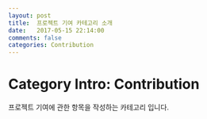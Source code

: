 ```yaml
---
layout: post
title:  프로젝트 기여 카테고리 소개
date:   2017-05-15 22:14:00
comments: false
categories: Contribution
---
```


# Category Intro: Contribution

프로젝트 기여에 관한 항목을 작성하는 카테고리 입니다.
